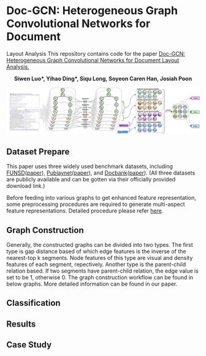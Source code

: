 # Doc-GCN: Heterogeneous Graph Convolutional Networks for Document
Layout Analysis
This repository contains code for the paper [Doc-GCN: Heterogeneous Graph Convolutional Networks for Document
Layout Analysis.](https://arxiv.org/abs/2208.10970)

__<p align="center">Siwen Luo*, Yihao Ding*, Siqu Long, Soyeon Caren Han, Josiah Poon</p>__
![name](figures/doc_gcn.png)

## Dataset Prepare
This paper uses three widely used benchmark datasets, including [FUNSD](https://guillaumejaume.github.io/FUNSD/)([paper](https://arxiv.org/pdf/1905.13538.pdf)), [Publaynet](https://github.com/ibm-aur-nlp/PubLayNet)([paper](https://arxiv.org/abs/1908.07836)), and [Docbank](https://github.com/doc-analysis/DocBank)([paper](https://arxiv.org/abs/2006.01038)). (All three datasets are publicly available and can be gotten via their officially provided download link.)

Before feeding into various graphs to get enhanced feature representation, some preprocessing procedures are required to generate multi-aspect feature representations. Detailed procedure please refer [here](https://github.com/adlnlp/doc_gcn/tree/main/preprocessing).
## Graph Construction
Generally, the constructed graphs can be divided into two types. The first type is gap distance based of which edge features is the inverse of the nearest-top k segments. Node features of this type are visual and density features of each segment, repectively. Another type is the parent-child relation based. If two segments have parent-child relation, the edge value is set to be 1, otherwise 0. The graph construction workflow can be found in below graphs. More detailed information can be found in our paper. 

## Classification

## Results

## Case Study

